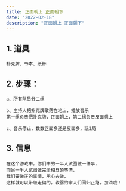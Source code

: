 ```yaml
---
title: 正面朝上 正面朝下
date: "2022-02-18"
description: "正面朝上 正面朝下"
---
```

## 1. 道具
    扑克牌、书本、纸杯

## 2. 步骤：
	a、所有队员分二组

	b、主持人把扑克牌散落在地上，播放音乐
    第一组负责把扑克牌，正面朝上，第二组负责反面朝上

 	c、音乐停止，数数正面多还是反面多，玩3局

## 3. 信息
    在这个游戏中，你们中的一半人试图做一件事，
    而另一半人试图做完全相反的事情，
    我们要做正的事情，用心去做，
    这样就可以带领走偏的，软弱的家人们回归正路，加油哦！